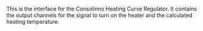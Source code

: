 This is the interface for the Consolinno Heating Curve Regulator. 
It contains the output channels for the signal to turn on the heater and the calculated heating temperature.
